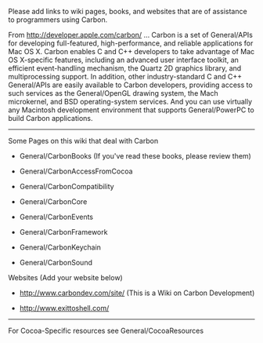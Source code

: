 Please add links to wiki pages, books, and websites that are of assistance to programmers using Carbon.

From http://developer.apple.com/carbon/ ...
Carbon is a set of General/APIs for developing full-featured, high-performance, and reliable applications for Mac OS X. Carbon enables C and C++ developers to take advantage of Mac OS X-specific features, including an advanced user interface toolkit, an efficient event-handling mechanism, the Quartz 2D graphics library, and multiprocessing support. In addition, other industry-standard C and C++ General/APIs are easily available to Carbon developers, providing access to such services as the General/OpenGL drawing system, the Mach microkernel, and BSD operating-system services. And you can use virtually any Macintosh development environment that supports General/PowerPC to build Carbon applications.

----

Some Pages on this wiki that deal with Carbon



* General/CarbonBooks (If you've read these books, please review them)

* General/CarbonAccessFromCocoa

* General/CarbonCompatibility

* General/CarbonCore

* General/CarbonEvents

* General/CarbonFramework

* General/CarbonKeychain

* General/CarbonSound



Websites (Add your website below)



* http://www.carbondev.com/site/  (This is a Wiki on Carbon Development)

* http://www.exittoshell.com/



----

For Cocoa-Specific resources see General/CocoaResources